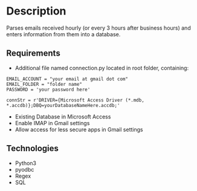 # Description

Parses emails received hourly (or every 3 hours after business hours) and enters information from them into a database.

## Requirements

* Additional file named connection.py located in root folder, containing:

```
EMAIL_ACCOUNT = "your email at gmail dot com"
EMAIL_FOLDER = "folder name"
PASSWORD = 'your password here'

connStr = r'DRIVER={Microsoft Access Driver (*.mdb, *.accdb)};DBQ=yourDatabaseNameHere.accdb;'
```

* Existing Database in Microsoft Access
* Enable IMAP in Gmail settings
* Allow access for less secure apps in Gmail settings

## Technologies

* Python3
* pyodbc
* Regex
* SQL
